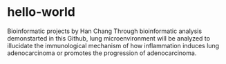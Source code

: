 # hello-world
Bioinformatic projects by Han Chang 
Through bioinformatic analysis demonstarted in this Github, lung microenvironment will be analyzed to illucidate the immunological mechanism of how inflammation induces lung adenocarcinoma or promotes the progression of adenocarcinoma. 
